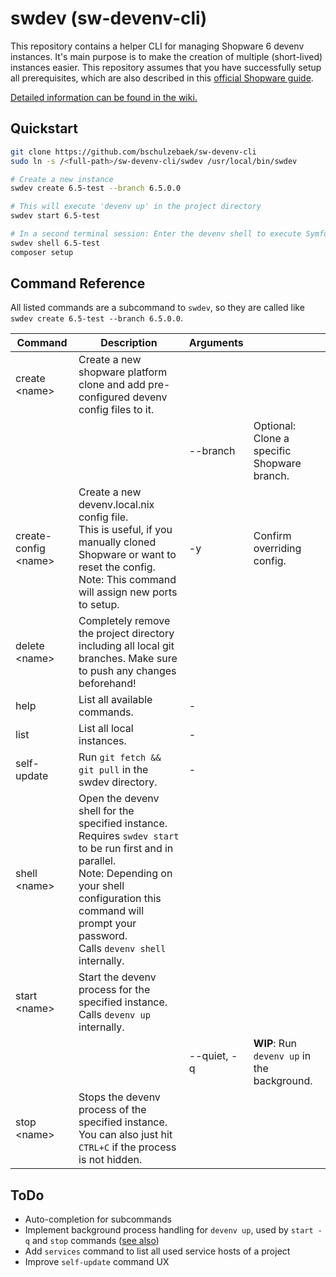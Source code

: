 # swdev (sw-devenv-cli)

This repository contains a helper CLI for managing Shopware 6 devenv instances. It's main purpose is to make the creation of multiple (short-lived) instances easier. This repository assumes that you have successfully setup all prerequisites, which are also described in this [official Shopware guide](https://developer.shopware.com/docs/guides/installation/devenv).

<u>[Detailed information can be found in the wiki.](https://github.com/bschulzebaek/sw-devenv-cli/wiki)</u>

## Quickstart

```bash
git clone https://github.com/bschulzebaek/sw-devenv-cli
sudo ln -s /<full-path>/sw-devenv-cli/swdev /usr/local/bin/swdev

# Create a new instance
swdev create 6.5-test --branch 6.5.0.0

# This will execute 'devenv up' in the project directory
swdev start 6.5-test

# In a second terminal session: Enter the devenv shell to execute Symfony commands like 'composer setup'
swdev shell 6.5-test
composer setup
```

## Command Reference

All listed commands are a subcommand to `swdev`, so they are called like `swdev create 6.5-test --branch 6.5.0.0`.

| Command | Description | Arguments | |
| ------- | --------- | ----------- |-- |
| create \<name> | Create a new shopware platform clone and add pre-configured devenv config files to it. |||
||| --branch | Optional: Clone a specific Shopware branch. |
| create-config \<name> | Create a new devenv.local.nix config file.<br>This is useful, if you manually cloned Shopware or want to reset the config.<br>Note: This command will assign new ports to setup. | -y | Confirm overriding config. |
| delete \<name> | Completely remove the project directory including all local git branches. Make sure to push any changes beforehand! |||
| help | List all available commands. |-||
| list | List all local instances. |-||
| self-update | Run `git fetch && git pull` in the swdev directory. |-||
| shell \<name> | Open the devenv shell for the specified instance. Requires `swdev start` to be run first and in parallel.<br>Note: Depending on your shell configuration this command will prompt your password.<br>Calls `devenv shell` internally. |||
| start \<name> | Start the devenv process for the specified instance.<br>Calls `devenv up` internally. |||
||| --quiet, -q | **WIP**: Run `devenv up` in the background. |
| stop \<name> | Stops the devenv process of the specified instance.<br>You can also just hit `CTRL+C` if the process is not hidden. |||

## ToDo

* Auto-completion for subcommands
* Implement background process handling for `devenv up`, used by `start -q` and `stop` commands ([see also](https://github.com/cachix/devenv/pull/83))
* Add `services` command to list all used service hosts of a project
* Improve `self-update` command UX
